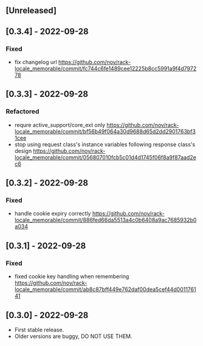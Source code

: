 ## [Unreleased]

## [0.3.4] - 2022-09-28

### Fixed

- fix changelog url https://github.com/nov/rack-locale_memorable/commit/fc744c6fe1489cee12225b8cc5991a9f4d797278

## [0.3.3] - 2022-09-28

### Refactored

- requre active_support/core_ext only https://github.com/nov/rack-locale_memorable/commit/bf56b49f064a30d9688d65d2dd2901763bf31cee
- stop using request class's instance variables following response class's design https://github.com/nov/rack-locale_memorable/commit/056807010fcb5c01d4d1745f06f8a9f87aad2ec6

## [0.3.2] - 2022-09-28

### Fixed

- handle cookie expiry correctly https://github.com/nov/rack-locale_memorable/commit/886fed66da5513a4c0b6408a9ac7685932b0a034

## [0.3.1] - 2022-09-28

### Fixed

- fixed cookie key handling when remembering https://github.com/nov/rack-locale_memorable/commit/ab8c87bff449e762daf00dea5cef44d001176141

## [0.3.0] - 2022-09-28

- First stable release.
- Older versions are buggy, DO NOT USE THEM.
